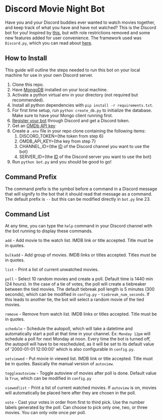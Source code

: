 # Discord Movie Night Bot
Have you and your Discord buddies ever wanted to watch movies together, and keep track of what you have and have not watched? This is the Discord bot for you! Inspired by [this](https://github.com/navi1995/Movie-Night-Discord-Bot), but with role restrictions removed and some new features added for user convenience. The framework used was `Discord.py`, which you can read about [here](https://discordpy.readthedocs.io/en/latest/).

## How to Install
This guide will outline the steps needed to run this bot on your local machine for use in your own Discord server.
1. Clone this repo.
1. Have [MongoDB](https://treehouse.github.io/installation-guides/windows/mongo-windows.html) installed on your local machine.
1. Activate a python virtual env in your directory (not required but recommended).
1. Install all python dependencies with `pip install -r requirements.txt`.
1. For first time setup, run `python create_db.py` to initialize the database. Make sure to have your Mongo client running first.
1. [Register your bot](https://discordpy.readthedocs.io/en/latest/discord.html) through Discord and get a Discord token.
1. Get an [OMDb API key](http://www.omdbapi.com/apikey.aspx)
1. Create a `.env` file in your repo clone containing the following items:
   1. DISCORD_TOKEN={the token from step 6} 
   1. OMDB_API_KEY={the key from step 7}
   1. CHANNEL_ID={the [ID](https://support.discord.com/hc/en-us/articles/206346498-Where-can-I-find-my-User-Server-Message-ID-) of the Discord channel you want to use the bot}
   1. SERVER_ID={the [ID](https://support.discord.com/hc/en-us/articles/206346498-Where-can-I-find-my-User-Server-Message-ID-) of the Discord server you want to use the bot}
1. Run `python bot.py` and you should be good to go!

## Command Prefix
The command prefix is the symbol before a command in a Discord message that will signify to the bot that it should read that message as a command. The default prefix is `--` but this can be modified directly in `bot.py` line 23.

## Command List
At any time, you can type the `help` command in your Discord channel with the bot running to display these commands.

`add` - Add movie to the watch list. IMDB link or title accepted. Title must be in quotes.

`bulkadd` - Add group of movies. IMDB links or titles accepted. Titles must be in quotes.

`list` - Print a list of current unwatched movies.

`poll` - Select 10 random movies and create a poll. Default time is 1440 min (24 hours). In the case of a tie of votes, the poll will create a tiebreaker between the tied movies. The default tiebreak poll length is 5 minutes (300 seconds), which can be modified in `config.py` - `tiebreak_num_seconds`. If this leads to another tie, the bot will select a random movie of the tied movies.

`remove` - Remove from watch list. IMDB links or titles accepted. Title must be in quotes.

`schedule` - Schedule the autopoll, which will take a datetime and automatically start a poll at that time in your channel. Ex: `Monday 12pm` will schedule a poll for next Monday at noon. Every time the bot is turned off, the autopoll will have to be rescheduled, as it will be set to its default value of '2000-01-01 12:00:00' which is also configurable in `config.py`.

`setviewed` - Put movie in viewed list. IMDB link or title accepted. Title must be in quotes. Basically the manual version of `autoview`.

`toggleautoview` - Toggle autoview of movies after poll is done. Default value is `True`, which can be modified in `config.py`

`viewedlist` - Print a list of current watched movies. If `autoview` is on, movies will automatically be placed here after they are chosen in the poll.

`vote` - Cast your votes in order from first to third pick. Use the number labels generated by the poll. Can choose to pick only one, two, or three movies. You can only vote once per poll.